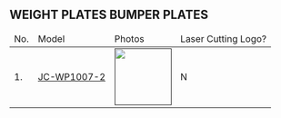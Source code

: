 ## WEIGHT PLATES BUMPER PLATES

<table>
    <thead>
        <tr>
            <td>No.</td>
            <td>Model</td>
            <td>Photos</td>
            <td>Laser Cutting Logo?</td>
        </tr>
    </thead>
    <tbody>
        <tr>
            <td>1.</td>
            <td><a href="">JC-WP1007-2</a></td>
            <td><a href=""><img src="" width="100px" height="100px" /></a></td>
            <td>N</td>
        </tr>
    </tbody>
</table>